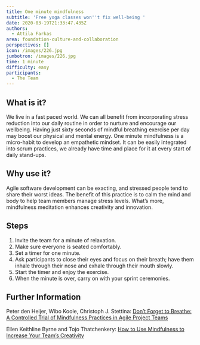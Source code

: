```yaml
---
title: One minute mindfulness
subtitle: 'Free yoga classes won''t fix well-being '
date: 2020-03-19T21:33:47.435Z
authors:
  - Attila Farkas
area: foundation-culture-and-collaboration
perspectives: []
icon: /images/226.jpg
jumbotron: /images/226.jpg
time: 1 minute
difficulty: easy
participants:
  - The Team
---
```

## What is it?

We live in a fast paced world. We can all benefit from incorporating stress reduction into our daily routine in order to nurture and encourage our wellbeing. Having just sixty seconds of mindful breathing exercise per day may boost our physical and mental energy. One minute mindfulness is a micro-habit to develop an empathetic mindset. It can be easily integrated into scrum practices, we already have time and place for it at every start of daily stand-ups.

## Why use it?

Agile software development can be exacting, and stressed people tend to share their worst ideas. The benefit of this practice is to calm the mind and body to help team members manage stress levels. What’s more, mindfulness meditation enhances creativity and innovation.

## Steps

1. Invite the team for a minute of relaxation.
2. Make sure everyone is seated comfortably.
3. Set a timer for one minute.
4. Ask participants to close their eyes and focus on their breath; have them inhale through their nose and exhale through their mouth slowly.
5. Start the timer and enjoy the exercise.
6. When the minute is over, carry on with your sprint ceremonies.

## Further Information

Peter den Heijer, Wibo Koole, Christoph J. Stettina: [Don’t Forget to Breathe: A Controlled Trial of Mindfulness Practices in Agile Project Teams](https://link.springer.com/chapter/10.1007/978-3-319-57633-6_7)

Ellen Keithline Byrne and Tojo Thatchenkery: [How to Use Mindfulness to Increase Your Team’s Creativity ](https://hbr.org/2018/07/how-to-use-mindfulness-to-increase-your-teams-creativity)